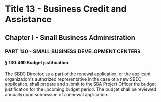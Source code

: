 
# Title 13 - Business Credit and Assistance
## Chapter I - Small Business Administration
### PART 130 - SMALL BUSINESS DEVELOPMENT CENTERS
#### § 130.460 Budget justification.

The SBDC Director, as a part of the renewal application, or the applicant organization's authorized representative in the case of a new SBDC application, shall prepare and submit to the SBA Project Officer the budget justification for the upcoming budget period. The budget shall be reviewed annually upon submission of a renewal application.
